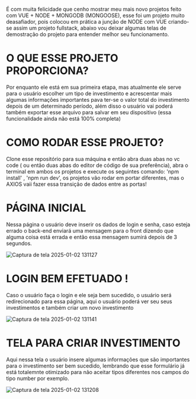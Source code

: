É com muita felicidade que cenho mostrar meu mais novo projetos feito com VUE + NODE + MONGODB (MONGOOSE), esse foi um projeto muito deasafiador, pois colocou em prática a junção de NODE com VUE criando-se assim 
um projeto fullstack, abaixo vou deixar algumas telas de demostração do projeto para entender melhor seu funcionamento.


# O QUE ESSE PROJETO PROPORCIONA?
  Por enquanto ele está em sua primeira etapa, mas atualmente ele serve para o usuário escolher um tipo de investimento e acrescentar mais algumas informações importantes pava ter-se o valor total do investimento 
  depois de um determinado período, além disso o usuário vai poderá também exportar esse arquivo para salvar em seu dispositivo (essa funcionalidade ainda não está 100% completa)


# COMO RODAR ESSE PROJETO?
  Clone esse repositório para sua máquina e então abra duas abas no vc code ( ou então duas abas do editor de código de sua preferência), abra o terminal em ambos os projetos e execute os seguintes comando: 'npm install' , 'npm run dev',
  os projetos vão rodar em portar diferentes, mas o AXIOS vaii fazer essa transição de dados entre as portas!


# PÁGINA INICIAL

Nessa página o usuário deve inserir os dados de login e senha, caso esteja errado o back-end enviará uma mensagem para o front dizendo que alguma coisa está errada e então essa mensagem sumirá depois de 3 segundos.


![Captura de tela 2025-01-02 131127](https://github.com/user-attachments/assets/00d22c4c-24ff-40ed-8f59-109a1bca65ff)




# LOGIN BEM EFETUADO !
Caso o usuário faça o login e ele seja bem sucedido, o usuário será redirecionado para essa página, aqui o usuário poderá ver seu seus investimentos e também criar um novo investimento

![Captura de tela 2025-01-02 131141](https://github.com/user-attachments/assets/04230676-733e-44c7-b26d-b1db8c2283eb)


# TELA PARA CRIAR INVESTIMENTO

Aqui nessa tela o usuário insere algumas informações que são importantes para o investimento ser bem sucedido, lembrando que esse formulário já está totalemnte otimizado para não aceitar tipos diferentes nos campos
do tipo number por exemplo.

![Captura de tela 2025-01-02 131208](https://github.com/user-attachments/assets/22370490-0723-4d54-98e4-522b6ba545e2)
